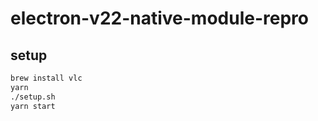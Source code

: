 # electron-v22-native-module-repro

## setup

```bash
brew install vlc
yarn
./setup.sh
yarn start
```
